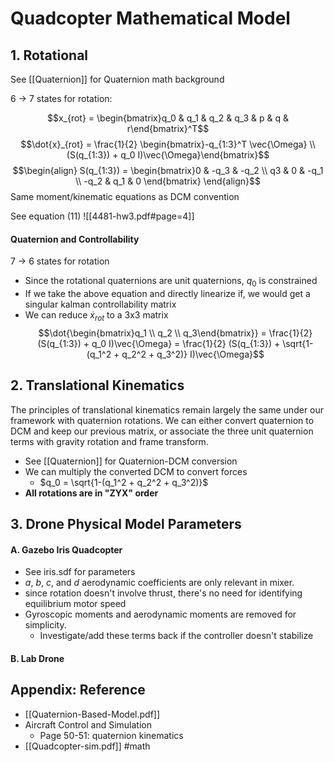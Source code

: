 # Quadcopter Mathematical Model

## 1. Rotational
See [[Quaternion]] for Quaternion math background

6 -> 7 states for rotation:

$$x_{rot} = \begin{bmatrix}q_0 & q_1 & q_2 & q_3 & p & q & r\end{bmatrix}^T$$
$$\dot{x}_{rot} = \frac{1}{2} \begin{bmatrix}-q_{1:3}^T  \vec{\Omega} \\ (S(q_{1:3}) + q_0 I)\vec{\Omega}\end{bmatrix}$$
$$\begin{align} S(q_{1:3}) = \begin{bmatrix}0 & -q_3 & -q_2 \\ q3 & 0 & -q_1 \\ -q_2 & q_1 & 0 \end{bmatrix} \end{align}$$
Same moment/kinematic equations as DCM convention

See equation (11) ![[4481-hw3.pdf#page=4]]

#### Quaternion and Controllability
7 -> 6 states for rotation
- Since the rotational quaternions are unit quaternions, $q_0$ is constrained
- If we take the above equation and directly linearize if, we would get a singular kalman controllability matrix
- We can reduce $\dot{x}_{rot}$ to a 3x3 matrix
$$\dot{\begin{bmatrix}q_1 \\ q_2 \\ q_3\end{bmatrix}} = \frac{1}{2}(S(q_{1:3}) + q_0 I)\vec{\Omega} = \frac{1}{2} (S(q_{1:3}) + \sqrt{1-(q_1^2 + q_2^2 + q_3^2)} I)\vec{\Omega}$$

## 2. Translational Kinematics
The principles of translational kinematics remain largely the same under our framework with quaternion rotations. We can either convert quaternion to DCM and keep our previous matrix, or associate the three unit quaternion terms with gravity rotation and frame transform.

- See [[Quaternion]] for Quaternion-DCM conversion
- We can multiply the converted DCM to convert forces
	- $q_0 = \sqrt{1-(q_1^2 + q_2^2 + q_3^2)}$
- **All rotations are in "ZYX" order**


## 3. Drone Physical Model Parameters

#### A. Gazebo Iris Quadcopter
- See iris.sdf for parameters
- $a$, $b$, $c$, and $d$ aerodynamic coefficients are only relevant in mixer. 
- since rotation doesn't involve thrust, there's no need for identifying equilibrium motor speed
- Gyroscopic moments and aerodynamic moments are removed for simplicity.
	- Investigate/add these terms back if the controller doesn't stabilize


#### B. Lab Drone

## Appendix: Reference
- [[Quaternion-Based-Model.pdf]]
- Aircraft Control and Simulation
	- Page 50-51: quaternion kinematics
- [[Quadcopter-sim.pdf]]
#math 